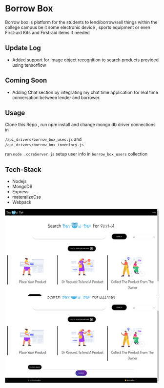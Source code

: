 # Borrow Box
Borrow box is platform for the students to lend/borrow/sell things within the college campus be it some electronic device , sports equipment or even First-aid Kits and First-aid items if needed
## Update Log
 - Added support for image object recognition to search products provided using tensorflow

## Coming Soon
 - Adding Chat section by integrating my chat time application for real time conversation between lender and borrower.

## Usage

Clone this Repo ,
run npm install and change mongo db driver connections in 

  `/api_drivers/borrow_box_uses.js` and `/api_drivers/borrow_box_inventory.js `

run `node .coreServer.js`
setup user info in `borrow_box_users` collection
## Tech-Stack

 - Nodejs
 - MongoDB
 - Express
 - materalizeCss
 - Webpack

<p>
<img align="left" alt="GIF" src="./docs/Screenshot (256).png" width="600px" />  
<img align="left" alt="GIF" src="./docs/Screenshot (257).png" width="600px" />  
</p><br>
